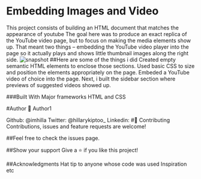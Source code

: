# Embedding Images and Video
This project consists of building an HTML document that matches the appearance of youtube
The goal here was to produce an exact replica of the YouTube video page, but to focus on making the media elements show up.
That meant two things – embedding the YouTube video player into the page so it actually plays and shows little thumbnail images along the right side.
![snapshot](./img/youtubeclonesnapshot.PNG)
##Here are some of the things i did
Created empty semantic HTML elements to enclose those sections.
Used basic CSS to size and position the elements appropriately on the page. 
Embeded a YouTube video of choice into the page.
Next, i built the sidebar section where previews of suggested videos showed up. 

###Built With
Major frameworks
HTML and CSS

#Author
👤 Author1

Github: @imhilla
Twitter: @hillarykiptoo_
Linkedin: 
#🤝 Contributing
Contributions, issues and feature requests are welcome!

##Feel free to check the issues page.

##Show your support
Give a ⭐️ if you like this project!

##Acknowledgments
Hat tip to anyone whose code was used
Inspiration
etc 
 